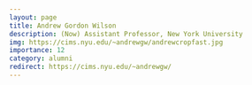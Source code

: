 ```yaml
---
layout: page
title: Andrew Gordon Wilson
description: (Now) Assistant Professor, New York University
img: https://cims.nyu.edu/~andrewgw/andrewcropfast.jpg
importance: 12
category: alumni
redirect: https://cims.nyu.edu/~andrewgw/
---
```

